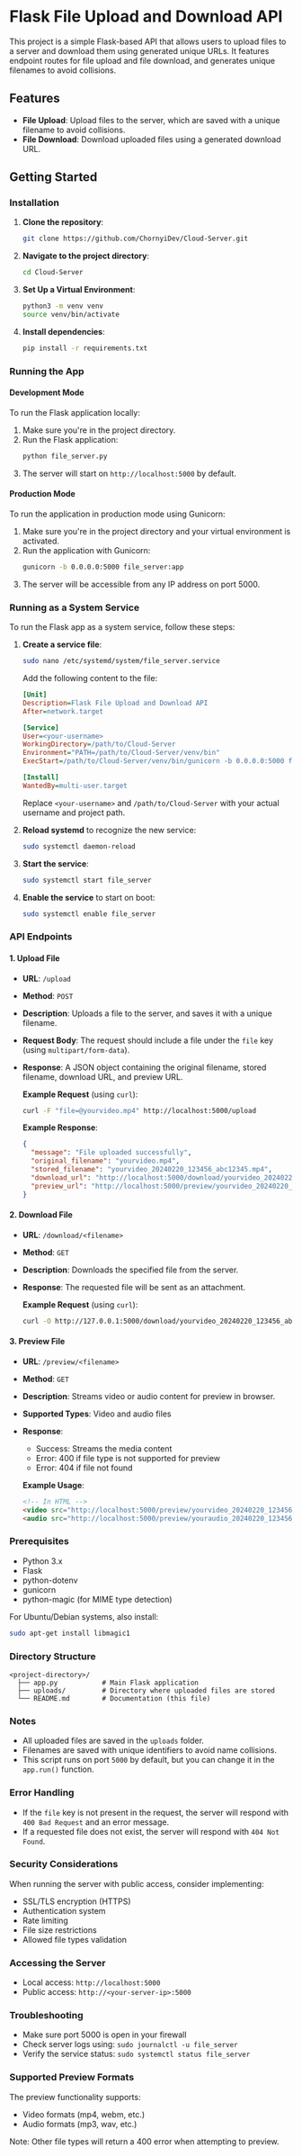# Flask File Upload and Download API

This project is a simple Flask-based API that allows users to upload files to a server and download them using generated unique URLs. It features endpoint routes for file upload and file download, and generates unique filenames to avoid collisions.

## Features
- **File Upload**: Upload files to the server, which are saved with a unique filename to avoid collisions.
- **File Download**: Download uploaded files using a generated download URL.

## Getting Started

### Installation
1. **Clone the repository**:
   ```sh
   git clone https://github.com/ChornyiDev/Cloud-Server.git
   ```

2. **Navigate to the project directory**:
   ```sh
   cd Cloud-Server
   ```

3. **Set Up a Virtual Environment**:
   ```sh
   python3 -m venv venv
   source venv/bin/activate
   ```

4. **Install dependencies**:
   ```sh
   pip install -r requirements.txt
   ```

### Running the App

#### Development Mode
To run the Flask application locally:
1. Make sure you're in the project directory.
2. Run the Flask application:
   ```sh
   python file_server.py
   ```
3. The server will start on `http://localhost:5000` by default.

#### Production Mode
To run the application in production mode using Gunicorn:
1. Make sure you're in the project directory and your virtual environment is activated.
2. Run the application with Gunicorn:
   ```sh
   gunicorn -b 0.0.0.0:5000 file_server:app
   ```
3. The server will be accessible from any IP address on port 5000.

### Running as a System Service

To run the Flask app as a system service, follow these steps:

1. **Create a service file**:
   ```sh
   sudo nano /etc/systemd/system/file_server.service
   ```

   Add the following content to the file:
   ```ini
   [Unit]
   Description=Flask File Upload and Download API
   After=network.target

   [Service]
   User=<your-username>
   WorkingDirectory=/path/to/Cloud-Server
   Environment="PATH=/path/to/Cloud-Server/venv/bin"
   ExecStart=/path/to/Cloud-Server/venv/bin/gunicorn -b 0.0.0.0:5000 file_server:app

   [Install]
   WantedBy=multi-user.target
   ```

   Replace `<your-username>` and `/path/to/Cloud-Server` with your actual username and project path.

2. **Reload systemd** to recognize the new service:
   ```sh
   sudo systemctl daemon-reload
   ```

3. **Start the service**:
   ```sh
   sudo systemctl start file_server
   ```

4. **Enable the service** to start on boot:
   ```sh
   sudo systemctl enable file_server
   ```

### API Endpoints

#### 1. Upload File
- **URL**: `/upload`
- **Method**: `POST`
- **Description**: Uploads a file to the server, and saves it with a unique filename.
- **Request Body**: The request should include a file under the `file` key (using `multipart/form-data`).
- **Response**: A JSON object containing the original filename, stored filename, download URL, and preview URL.

  **Example Request** (using `curl`):
  ```sh
  curl -F "file=@yourvideo.mp4" http://localhost:5000/upload
  ```

  **Example Response**:
  ```json
  {
    "message": "File uploaded successfully",
    "original_filename": "yourvideo.mp4",
    "stored_filename": "yourvideo_20240220_123456_abc12345.mp4",
    "download_url": "http://localhost:5000/download/yourvideo_20240220_123456_abc12345.mp4",
    "preview_url": "http://localhost:5000/preview/yourvideo_20240220_123456_abc12345.mp4"
  }
  ```

#### 2. Download File
- **URL**: `/download/<filename>`
- **Method**: `GET`
- **Description**: Downloads the specified file from the server.
- **Response**: The requested file will be sent as an attachment.

  **Example Request** (using `curl`):
  ```sh
  curl -O http://127.0.0.1:5000/download/yourvideo_20240220_123456_abc12345.mp4
  ```

#### 3. Preview File
- **URL**: `/preview/<filename>`
- **Method**: `GET`
- **Description**: Streams video or audio content for preview in browser.
- **Supported Types**: Video and audio files
- **Response**: 
  - Success: Streams the media content
  - Error: 400 if file type is not supported for preview
  - Error: 404 if file not found

  **Example Usage**:
  ```html
  <!-- In HTML -->
  <video src="http://localhost:5000/preview/yourvideo_20240220_123456_abc12345.mp4" controls></video>
  <audio src="http://localhost:5000/preview/youraudio_20240220_123456_abc12345.mp3" controls></audio>
  ```

### Prerequisites
- Python 3.x
- Flask
- python-dotenv
- gunicorn
- python-magic (for MIME type detection)

For Ubuntu/Debian systems, also install:
```bash
sudo apt-get install libmagic1
```

### Directory Structure
```
<project-directory>/
  ├── app.py           # Main Flask application
  ├── uploads/         # Directory where uploaded files are stored
  └── README.md        # Documentation (this file)
```

### Notes
- All uploaded files are saved in the `uploads` folder.
- Filenames are saved with unique identifiers to avoid name collisions.
- This script runs on port `5000` by default, but you can change it in the `app.run()` function.

### Error Handling
- If the `file` key is not present in the request, the server will respond with `400 Bad Request` and an error message.
- If a requested file does not exist, the server will respond with `404 Not Found`.

### Security Considerations
When running the server with public access, consider implementing:
- SSL/TLS encryption (HTTPS)
- Authentication system
- Rate limiting
- File size restrictions
- Allowed file types validation

### Accessing the Server
- Local access: `http://localhost:5000`
- Public access: `http://<your-server-ip>:5000`

### Troubleshooting
- Make sure port 5000 is open in your firewall
- Check server logs using: `sudo journalctl -u file_server`
- Verify the service status: `sudo systemctl status file_server`

### Supported Preview Formats
The preview functionality supports:
- Video formats (mp4, webm, etc.)
- Audio formats (mp3, wav, etc.)

Note: Other file types will return a 400 error when attempting to preview.
